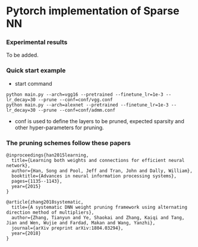 # Pytorch implementation of Sparse NN

### Experimental results

To be added.

### Quick start example
- start command
```
python main.py --arch=vgg16 --pretrained --finetune_lr=1e-3 --lr_decay=30 --prune --conf=conf/vgg.conf
python main.py --arch=alexnet --pretrained --finetune_lr=1e-3 --lr_decay=30 --prune --conf=conf/admm.conf
```
- conf is used to define the layers to be pruned, expected sparsity and other hyper-parameters for pruning.

### The pruning schemes follow these papers
```
@inproceedings{han2015learning,
  title={Learning both weights and connections for efficient neural network},
  author={Han, Song and Pool, Jeff and Tran, John and Dally, William},
  booktitle={Advances in neural information processing systems},
  pages={1135--1143},
  year={2015}
}

@article{zhang2018systematic,
  title={A systematic DNN weight pruning framework using alternating direction method of multipliers},
  author={Zhang, Tianyun and Ye, Shaokai and Zhang, Kaiqi and Tang, Jian and Wen, Wujie and Fardad, Makan and Wang, Yanzhi},
  journal={arXiv preprint arXiv:1804.03294},
  year={2018}
}
```
